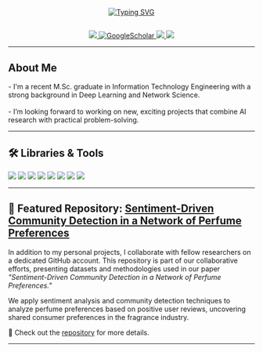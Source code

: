 <!-- Typing Intro -->
<p align="center">
  <a href="https://git.io/typing-svg">
    <img src="https://readme-typing-svg.demolab.com?font=Open+Sans&size=25&pause=1000&color=0019B5&center=true&vCenter=true&width=435&lines=Hey!+I'm+Kamand" alt="Typing SVG" />
  </a>
</p>

##

<!-- Social Links -->
<p align="center">
  <a href="https://www.linkedin.com/in/kamand-kalashi-0696b1199/" target="_blank">
    <img src="https://img.shields.io/badge/-Linkedin-blue?style=flat-square&logo=linkedin">
  </a>  
  <a href='https://scholar.google.com/citations?user=Rjiq7qUAAAAJ&hl=en' target="_blank">
    <img alt='GoogleScholar' src='https://img.shields.io/badge/Scholar-100000?style=flat&logo=GoogleScholar&logoColor=white&color=0181FF'>
  </a>
  <a href="mailto:kalashi.kamand@gmail.com" target="_blank">
    <img src="https://img.shields.io/badge/Gmail-D14836?style=flat&logo=gmail&logoColor=white">
  </a>
  <a href="https://www.researchgate.net/profile/Kamand-Kalashi" target="_blank">
    <img src="https://img.shields.io/badge/ResearchGate-00CCBB?style=flat&logo=ResearchGate&logoColor=white">
  </a>
</p>

---

## About Me

<p align="left">
- I'm a recent M.Sc. graduate in Information Technology Engineering with a strong background in Deep Learning and Network Science.<br><br>
- I’m looking forward to working on new, exciting projects that combine AI research with practical problem-solving.<br>
</p>

---

## 🛠️ Libraries & Tools

<p>
  <img src='https://img.shields.io/badge/PyTorch-EE4C2C?style=flat&logo=pytorch&logoColor=white'/>
  <img src='https://img.shields.io/badge/Python-FFD43B?style=flat&logo=python&logoColor=blue'/>
  <img src='https://img.shields.io/badge/Numpy-013243?style=flat&logo=numpy&logoColor=white'/>
  <img src='https://img.shields.io/badge/Scikit--Learn-F7931E?style=flat&logo=scikit-learn&logoColor=white'/>
  <img src='https://img.shields.io/badge/TensorFlow-FF6F00?style=flat&logo=TensorFlow&logoColor=white'/>
  <img src='https://img.shields.io/badge/OpenCV-white?style=flat&logo=opencv&logoColor=white'/>
  <img src='https://img.shields.io/badge/Pandas-150458?style=flat&logo=pandas&logoColor=white'/>
  <img src='https://img.shields.io/badge/Matplotlib-white?style=flat&logo=Matplotlib&logoColor=black'/>
</p>

---

## 📂 Featured Repository: [Sentiment-Driven Community Detection in a Network of Perfume Preferences](https://github.com/Kalashi-Saed-Collaborations/SentimentDrivenCommunityDetection)

In addition to my personal projects, I collaborate with fellow researchers on a dedicated GitHub account. This repository is part of our collaborative efforts, presenting datasets and methodologies used in our paper *"Sentiment-Driven Community Detection in a Network of Perfume Preferences."*  

We apply sentiment analysis and community detection techniques to analyze perfume preferences based on positive user reviews, uncovering shared consumer preferences in the fragrance industry.  

🔗 Check out the [repository](https://github.com/Kalashi-Saed-Collaborations/SentimentDrivenCommunityDetection) for more details.

---
